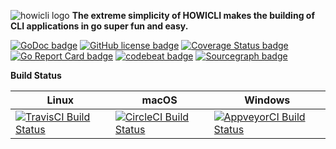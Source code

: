 ![howicli logo][howicli-logo]
**The extreme simplicity of HOWICLI makes the building of CLI applications in go super fun and easy.**

<!-- transferred from Okram Labs -->

[![GoDoc badge][godoc-img]][godoc-link]
[![GitHub license badge][license-img]][license-link]
[![Coverage Status badge][coverage-img]][coverage-link]
[![Go Report Card badge][go-report-card-img]][go-report-card-link]
[![codebeat badge][codebeat-img]][codebeat-link]
[![Sourcegraph badge][sourcegraph-img]][sourcegraph-link]

**Build Status**

| Linux | macOS | Windows |
| --- | --- | --- |
| [![TravisCI Build Status][travis-img]][travis-link] | [![CircleCI Build Status][circleci-img]][circleci-link] | [![AppveyorCI Build Status][appveyor-img]][appveyor-link] |

<!-- howicli -->
[howicli-logo]: https://raw.githubusercontent.com/okramlabs/howicli/master/res/logo.png

<!-- License -->
[license-img]: https://img.shields.io/badge/license-MIT-blue.svg?style=flat-square
[license-link]: https://raw.githubusercontent.com/okramlabs/howicli/master/LICENSE

<!-- godoc -->
[godoc-img]: https://godoc.org/github.com/okramlabs/howicli?status.png
[godoc-link]: https://godoc.org/github.com/okramlabs/howicli

<!-- coverage -->
[coverage-img]: https://coveralls.io/repos/github/okramlabs/howicli/badge.svg?branch=master
[coverage-link]: https://coveralls.io/github/okramlabs/howicli?branch=master

<!-- Go Report Card -->
[go-report-card-img]: https://goreportcard.com/badge/okramlabs/howicli
[go-report-card-link]: https://goreportcard.com/report/github.com/okramlabs/howicli

<!-- codebeat -->
[codebeat-img]: https://codebeat.co/badges/de1d51b0-5ac5-48f3-b96d-5cca76d407be
[codebeat-link]: https://codebeat.co/projects/github-com-okramlabs-howicli-master

<!-- travis-ci -->
[travis-img]: https://img.shields.io/travis/okramlabs/howicli.svg?style=flat-square
[travis-link]: https://travis-ci.org/okramlabs/howicli

<!-- appveyor -->
[appveyor-img]: https://ci.appveyor.com/api/projects/status/j224d6e7vvxnm9wl?svg=true
[appveyor-link]: https://ci.appveyor.com/project/mkungla/howicli

<!-- circleci (fromOkram Labs to HOWI_CE) -->
[circleci-img]: https://circleci.com/gh/okramlabs/howicli/tree/master.svg?style=svg
[circleci-link]: https://circleci.com/gh/okramlabs/howicli/tree/master

<!-- sourcegraph -->
[sourcegraph-img]: https://sourcegraph.com/github.com/okramlabs/howicli/-/badge.svg
[sourcegraph-link]: https://sourcegraph.com/github.com/okramlabs/howicli?badge
